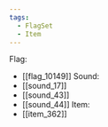 ```yaml
---
tags:
  - FlagSet
  - Item
---
```

Flag:
- [[flag_10149]]
Sound:
- [[sound_17]]
- [[sound_43]]
- [[sound_44]]
Item:
- [[item_362]]
